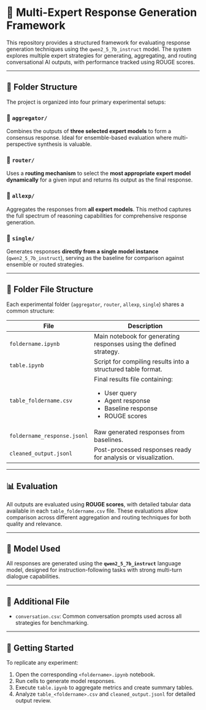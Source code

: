 # 🧠 Multi-Expert Response Generation Framework

This repository provides a structured framework for evaluating response generation techniques using the `qwen2_5_7b_instruct` model. The system explores multiple expert strategies for generating, aggregating, and routing conversational AI outputs, with performance tracked using ROUGE scores.

---

## 📁 Folder Structure

The project is organized into four primary experimental setups:

### 🔹 `aggregator/`
Combines the outputs of **three selected expert models** to form a consensus response. Ideal for ensemble-based evaluation where multi-perspective synthesis is valuable.

### 🔹 `router/`
Uses a **routing mechanism** to select the **most appropriate expert model dynamically** for a given input and returns its output as the final response.

### 🔹 `allexp/`
Aggregates the responses from **all expert models**. This method captures the full spectrum of reasoning capabilities for comprehensive response generation.

### 🔹 `single/`
Generates responses **directly from a single model instance** (`qwen2_5_7b_instruct`), serving as the baseline for comparison against ensemble or routed strategies.

---

## 📂 Folder File Structure

Each experimental folder (`aggregator`, `router`, `allexp`, `single`) shares a common structure:

| File | Description |
|------|-------------|
| `foldername.ipynb` | Main notebook for generating responses using the defined strategy. |
| `table.ipynb` | Script for compiling results into a structured table format. |
| `table_foldername.csv` | Final results file containing:<ul><li>User query</li><li>Agent response</li><li>Baseline response</li><li>ROUGE scores</li></ul> |
| `foldername_response.jsonl` | Raw generated responses from baselines. |
| `cleaned_output.jsonl` | Post-processed responses ready for analysis or visualization. |

---

## 📊 Evaluation

All outputs are evaluated using **ROUGE scores**, with detailed tabular data available in each `table_foldername.csv` file. These evaluations allow comparison across different aggregation and routing techniques for both quality and relevance.

---

## 🤖 Model Used

All responses are generated using the **`qwen2_5_7b_instruct`** language model, designed for instruction-following tasks with strong multi-turn dialogue capabilities.

---

## 📌 Additional File

- `conversation.csv`: Common conversation prompts used across all strategies for benchmarking.

---

## 🚀 Getting Started

To replicate any experiment:
1. Open the corresponding `<foldername>.ipynb` notebook.
2. Run cells to generate model responses.
3. Execute `table.ipynb` to aggregate metrics and create summary tables.
4. Analyze `table_<foldername>.csv` and `cleaned_output.jsonl` for detailed output review.


